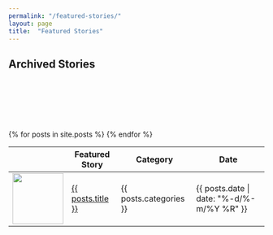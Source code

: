 ```yaml
---
permalink: "/featured-stories/"
layout: page
title:  "Featured Stories"
---
```


<section class="bg-primary text-white" id="about" style="padding-bottom: 50px">
      <div class="container text-center">
        <h2 class="mb-4">Archived Stories</h2>
       </div>
</section>

<section id="featured-stories" style="padding-top: 50px">
      <div class="container">
        <div class="row">
          <div class="col-lg-10 mx-auto">
		 	<div style="overflow-x:auto;">	
                <table id="project" class="table table-striped table-bordered display responsive no-wrap" style="width:100%">
                    <thead>
                        <tr>
                            <th> </th>
                            <th>Featured Story</th>
                            <th>Category</th>
                            <th>Date</th>
                        </tr>
                    </thead>
                    <tbody>
                    {% for posts in site.posts %}
                        <tr>  
                            <td><a href="{{ posts.url }}"><img src="{{ posts.thumbnail }}" width="100px"></a></td>
                            <td><a href="{{ posts.url }}">{{ posts.title }}</a></td>
                            <td>{{ posts.categories }}</td>
                            <td>{{ posts.date | date: "%-d/%-m/%Y %R" }}</td>            
                        </tr>
                    {% endfor %}
                    </tbody>
                </table>
            </div>
		  </div>
		 </div>
		</div>
    </section>
